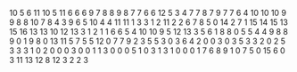 10
5
6
11
10
5
11
6
6
6
9
7
8
8
9
8
7
7
6
6
12
5
3
4
7
7
8
7
9
7
7
6
4
10
10
10
9
9
8
8
10
7
8
4
3
9
6
5
10
4
4
11
11
1
3
3
1
2
11
2
2
6
7
8
5
0
14
2
7
1
15
14
15
13
15
16
13
13
10
12
13
3
1
2
1
1
6
6
5
4
10
10
9
5
12
13
3
5
6
1
8
8
0
5
5
4
4
9
8
8
9
0
1
9
8
0
13
11
5
7
5
5
12
0
7
7
9
2
3
5
5
3
0
3
6
4
2
0
0
3
0
3
5
3
3
2
0
2
5
3
3
3
1
0
2
0
0
0
3
0
0
1
1
3
0
0
0
5
1
0
3
1
3
1
0
0
0
1
7
6
8
9
1
0
7
5
0
15
6
0
3
11
13
12
8
12
3
2
2
3
